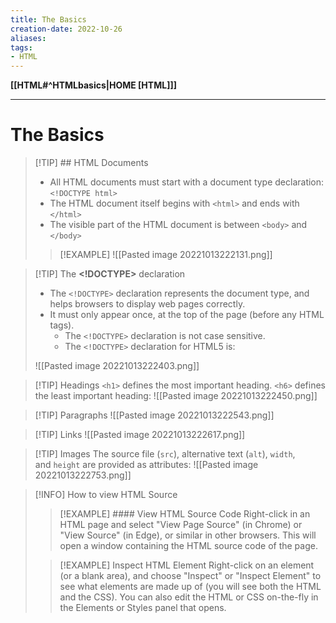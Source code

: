 ```yaml
---
title: The Basics
creation-date: 2022-10-26
aliases:
tags:
- HTML
---
```

**[[HTML#^HTMLbasics|HOME [HTML]]]**

---
# The Basics
>[!TIP] ## HTML Documents
>- All HTML documents must start with a document type declaration: `<!DOCTYPE html>`
>- The HTML document itself begins with `<html>` and ends with `</html>`
>- The visible part of the HTML document is between `<body>` and `</body>`
> 
> >[!EXAMPLE]
> >![[Pasted image 20221013222131.png]]

>[!TIP] The **<!DOCTYPE>** declaration
>- The `<!DOCTYPE>` declaration represents the document type, and helps browsers to display web pages correctly.
>- It must only appear once, at the top of the page (before any HTML tags).
>	- The `<!DOCTYPE>` declaration is not case sensitive.
>	- The `<!DOCTYPE>` declaration for HTML5 is:
>
> ![[Pasted image 20221013222403.png]]

>[!TIP] Headings
> `<h1>` defines the most important heading. `<h6>` defines the least important heading:
> ![[Pasted image 20221013222450.png]]

>[!TIP] Paragraphs
>![[Pasted image 20221013222543.png]]

>[!TIP] Links
>![[Pasted image 20221013222617.png]]

>[!TIP] Images
> The source file (`src`), alternative text (`alt`), `width`, and `height` are provided as attributes:
> ![[Pasted image 20221013222753.png]]

>[!INFO] How to view HTML Source
>>[!EXAMPLE] #### View HTML Source Code
>> Right-click in an HTML page and select "View Page Source" (in Chrome) or "View Source" (in Edge), or similar in other browsers. This will open a window containing the HTML source code of the page.
>
>>[!EXAMPLE] Inspect HTML Element
>> Right-click on an element (or a blank area), and choose "Inspect" or "Inspect Element" to see what elements are made up of (you will see both the HTML and the CSS). You can also edit the HTML or CSS on-the-fly in the Elements or Styles panel that opens.